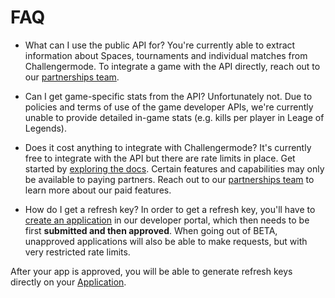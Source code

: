 # FAQ
* What can I use the public API for?
You're currently able to extract information about Spaces, tournaments and individual matches from Challengermode. 
To integrate a game with the API directly, reach out to our [partnerships team](mailto:esports@challengermode.com).

* Can I get game-specific stats from the API?
Unfortunately not. Due to policies and terms of use of the game developer APIs, we're currently unable to provide detailed in-game stats (e.g. kills per player in Leage of Legends).

* Does it cost anything to integrate with Challengermode?
It's currently free to integrate with the API but there are rate limits in place. Get started by [exploring the docs](https://www.challengermode.com/developers/docs). Certain features and capabilities may only be available to paying partners. Reach out to our [partnerships team](mailto:esports@challengermode.com) to learn more about our paid features.

* How do I get a refresh key?
In order to get a refresh key, you'll have to [create an application](https://www.challengermode.com/developers/applications) in our developer portal, which then needs to be first **submitted and then approved**. When going out of BETA, unapproved applications will also be able to make requests, but with very restricted rate limits. 

After your app is approved, you will be able to generate refresh keys directly on your [Application](https://www.challengermode.com/developers/applications).
